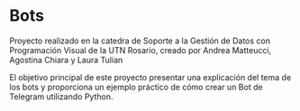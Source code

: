 # Bots

Proyecto realizado en la catedra de Soporte a la Gestión de Datos con Programación Visual de la UTN Rosario, creado por Andrea Matteucci, Agostina Chiara y Laura Tulian

El objetivo principal de este proyecto presentar una explicación del tema de los bots y proporciona un ejemplo práctico de cómo crear un Bot de Telegram utilizando Python.
